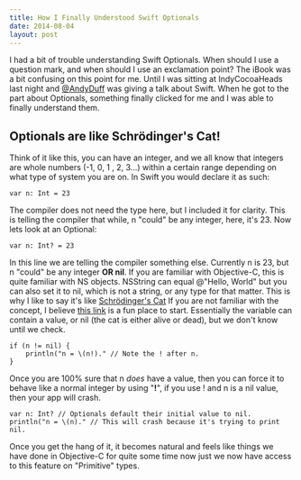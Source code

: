 ```yaml
---
title: How I Finally Understood Swift Optionals
date: 2014-08-04
layout: post
---
```


I had a bit of trouble understanding Swift Optionals. When should I use
a question mark, and when should I use an exclamation point? The iBook
was a bit confusing on this point for me. Until I was sitting at
IndyCocoaHeads last night and [@AndyDuff][1] was giving a talk
about Swift. When he got to the part about Optionals, something finally
clicked for me and I was able to finally understand them.

## Optionals are like Schrödinger's Cat!

Think of it like this, you can have an integer, and we all know that
integers are whole numbers (-1, 0, 1 , 2, 3...) within a certain range
depending on what type of system you are on. In Swift you would declare
it as such:

```
var n: Int = 23
```

The compiler does not need the type here, but I included it for clarity.
This is telling the compiler that while, n "could" be any integer, here,
it's 23. Now lets look at an Optional:

```
var n: Int? = 23
```

In this line we are telling the compiler something else. Currently n
is 23, but n "could" be any integer **OR nil**. If you are familiar with
Objective-C, this is quite familiar with NS objects. NSString can equal 
@"Hello, World" but you can also set it to nil, which is not a string,
or any type for that matter. This is why I like to say it's
like [Schrödinger's Cat][2] If you are not familiar with the concept, 
I believe [this link][3] is a fun place to start. Essentially the variable 
can contain a value, or nil (the cat is either alive or dead), but we don't 
know until we check.

```
if (n != nil) {
    println("n = \(n!)." // Note the ! after n.
}
```

Once you are 100% sure that n *does* have a value, then you can force it
to behave like a normal integer by using "**!**", if you use ! and n is
a nil value, then your app will crash.

```
var n: Int? // Optionals default their initial value to nil.
println("n = \(n)." // This will crash because it's trying to print nil.
```

Once you get the hang of it, it becomes natural and feels like things we
have done in Objective-C for quite some time now just we now have access
to this feature on "Primitive" types.

[1]: https://twitter.com/theredheadnerd
[2]: http://en.wikipedia.org/wiki/Schrödinger's_cat
[3]: http://www.explainxkcd.com/wiki/index.php/45:_Schrodinger